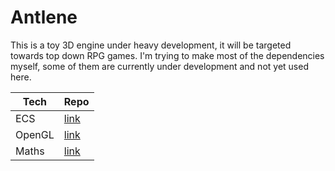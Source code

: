 # Antlene

This is a toy 3D engine under heavy development, it will be targeted towards top down RPG games.
I'm trying to make most of the dependencies myself, some of them are currently under development and not yet used here.

| Tech   | Repo                                                             |
|--------|------------------------------------------------------------------|
| ECS    | [link](https://github.com/QuentinTessier/AntleneEntitiesModules) |
| OpenGL | [link](https://github.com/QuentinTessier/AntleneOpenGL)          |
| Maths  | [link](https://github.com/QuentinTessier/AntleneMath)            |